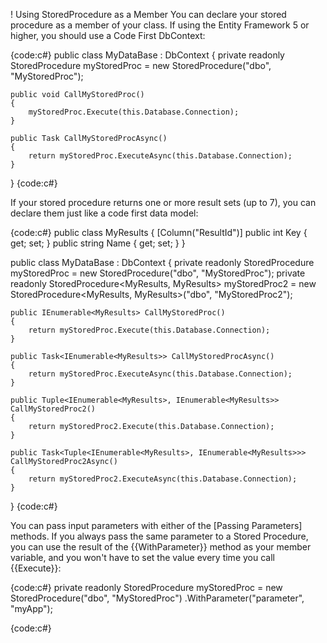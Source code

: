 ! Using StoredProcedure as a Member
You can declare your stored procedure as a member of your class. If using the Entity Framework 5 or higher, you should use a Code First DbContext:

{code:c#}
public class MyDataBase : DbContext
{
    private readonly StoredProcedure myStoredProc = new StoredProcedure("dbo", "MyStoredProc");
    
    public void CallMyStoredProc()
    {
        myStoredProc.Execute(this.Database.Connection);
    }

    public Task CallMyStoredProcAsync()
    {
        return myStoredProc.ExecuteAsync(this.Database.Connection);
    }
}
{code:c#}

If your stored procedure returns one or more result sets (up to 7), you can declare them just like a code first data model:

{code:c#}
public class MyResults
{
    [Column("ResultId")]
    public int Key { get; set; }
    public string Name { get; set; }
}

public class MyDataBase : DbContext
{
    private readonly StoredProcedure<MyResults> myStoredProc = 
        new StoredProcedure<MyResults>("dbo", "MyStoredProc");
    private readonly StoredProcedure<MyResults, MyResults> myStoredProc2 = 
        new StoredProcedure<MyResults, MyResults>("dbo", "MyStoredProc2");
        
    public IEnumerable<MyResults> CallMyStoredProc()
    {
        return myStoredProc.Execute(this.Database.Connection);
    }

    public Task<IEnumerable<MyResults>> CallMyStoredProcAsync()
    {
        return myStoredProc.ExecuteAsync(this.Database.Connection);
    }

    public Tuple<IEnumerable<MyResults>, IEnumerable<MyResults>> CallMyStoredProc2()
    {
        return myStoredProc2.Execute(this.Database.Connection);
    }

    public Task<Tuple<IEnumerable<MyResults>, IEnumerable<MyResults>>> CallMyStoredProc2Async()
    {
        return myStoredProc2.ExecuteAsync(this.Database.Connection);
    }
}
{code:c#}

You can pass input parameters with either of the [Passing Parameters] methods. If you always pass the same parameter to a Stored Procedure, you can use the result of the {{WithParameter}} method as your member variable, and you won't have to set the value every time you call {{Execute}}:

{code:c#}
private readonly StoredProcedure<MyResults> myStoredProc = 
    new StoredProcedure<MyResults>("dbo", "MyStoredProc")
            .WithParameter("parameter", "myApp");

{code:c#}
